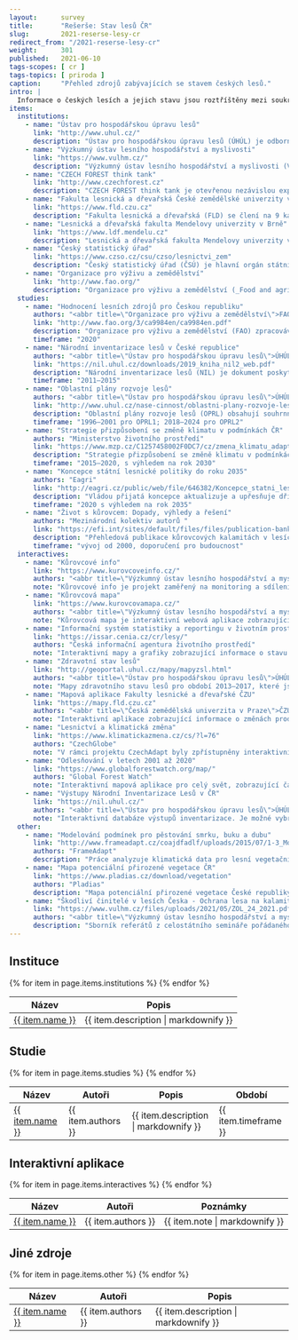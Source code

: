 ```yaml
---
layout:      survey
title:       "Rešerše: Stav lesů ČR"
slug:        2021-reserse-lesy-cr
redirect_from: "/2021-reserse-lesy-cr"
weight:      301
published:   2021-06-10
tags-scopes: [ cr ]
tags-topics: [ priroda ]
caption:     "Přehled zdrojů zabývajících se stavem českých lesů."
intro: |
  Informace o českých lesích a jejich stavu jsou roztříštěny mezi soukromé i státní organizace, české i zahraniční zdroje. Tato rešerše poskytuje základní vhled do organizací zabývajících se správou českých lesů a poskytováním informací o nich. Dále poskytuje odkazy na souhrnné studie a grafiky, na projekty zpracovávající interaktivní mapy a data o lesích.
items:
  institutions:
    - name: "Ústav pro hospodářskou úpravu lesů"
      link: "http://www.uhul.cz/"
      description: "Ústav pro hospodářskou úpravu lesů (ÚHÚL) je odborná organizace, zřízena pro oblast lesnictví a myslivosti Ministerstvem zemědělství. Mezi jeho činnosti patří provádění Národní inventarizace lesů (NIL), šetření oblastních plánů rozvoje lesů (OPRL), které následně slouží jako metodický nástroj státní lesnické politiky, a mimo jiné odborná podpora při přípravě Národního akčního plánu adaptace na změnu klimatu."
    - name: "Výzkumný ústav lesního hospodářství a myslivosti"
      link: "https://www.vulhm.cz/"
      description: "Výzkumný ústav lesního hospodářství a myslivosti (VÚLHM) je zřizován Ministerstvem zemědělství ČR. Jeho hlavní činností je řešení vědeckovýzkumných projektů v odvětvích lesního hospodářství a myslivosti a dále expertní činnost a poradenství pro státní správu a vlastníky lesů."
    - name: "CZECH FOREST think tank"
      link: "http://www.czechforest.cz"
      description: "CZECH FOREST think tank je otevřenou nezávislou expertní skupinou podporující rozvoj českého lesnictví a jeho adaptaci na společenské, klimatické a ekonomické změny. Zájmem členů think tanku je hájení dlouhodobých zájmů lesnictví a racionálního přístupu k lesním ekosystémům ve prospěch ekonomických, ekologických a sociálních potřeb občanů České republiky."
    - name: "Fakulta lesnická a dřevařská České zemědělské univerzity v Praze"
      link: "https://www.fld.czu.cz"
      description: "Fakulta lesnická a dřevařská (FLD) se člení na 9 kateder, které pokrývají celou oblast vzdělání, vědy a spolupráce s praxí v oblasti lesnictví a dřevařství a mezi které patří mj. katedra pěstování lesů, katedra hospodářské úpravy lesů, a katedra ekologie lesa. Fakulta se v letošním roce stala spoluřešitelem projektu [CLIMAFORCEE LIFE](https://www.fld.czu.cz/cs/r-6826-veda-a-vyzkum/r-8050-aktuality-veda-a-vyzkum/klimaticky-odolne-lesy-to-je-cil-spoluprace-zemi-ze-stredni-.html), který si klade za cíl vyvinout a uplatnit takové metody obhospodařování lesů, které povedou k jejich vyšší odolnosti i ve změněných podmínkách prostředí."
    - name: "Lesnická a dřevařská fakulta Mendelovy univerzity v Brně"
      link: "https://www.ldf.mendelu.cz"
      description: "Lesnická a dřevařská fakulta Mendelovy univerzity v Brně (LDF MENDELU) patří k hlavním institucím univerzitní výuky, výzkumu, vývoje a expertní činnosti v oblastech lesnictví, krajinářství, arboristiky, lesnické a dřevařské technologie, zpracování a využití dřeva a nábytkářství v České republice."
    - name: "Český statistický úřad"
      link: "https://www.czso.cz/csu/czso/lesnictvi_zem"
      description: "Český statistický úřad (ČSÚ) je hlavní orgán státní statistické služby, který koordinuje sběr a zpracování statistických údajů prováděných jednotlivými ministerstvy. Úřad poskytuje mimo jiné i vybrané ukazatele lesnictví, informace o těžbě dříví, zalesňování a přirozené obnově lesa. "
    - name: "Organizace pro výživu a zemědělství"
      link: "http://www.fao.org/"
      description: "Organizace pro výživu a zemědělství (_Food and agriculture organization_, FAO) je agentura při OSN, jejímž hlavním cílem je zajištění přístupu k jídlu a vodě obyvatelům zejména rozvojových zemí a s tím související péče o krajinu (včetně lesů) a zemědělskou půdu v duchu trvale udržitelného hospodaření."
  studies:
    - name: "Hodnocení lesních zdrojů pro Českou republiku"
      authors: "<abbr title=\"Organizace pro výživu a zemědělství\">FAO</abbr>, <abbr title=\"Ústav pro hospodářskou úpravu lesů\">ÚHÚL</abbr>"
      link: "http://www.fao.org/3/ca9984en/ca9984en.pdf"
      description: "Organizace pro výživu a zemědělství (FAO) zpracovává v pětiletých intervalech globální souhrnou hodnotící studii o stavu lesů (Forest Resources Assesment, FRA). Studie je prezentována jak [souhrnně pro celý svět](http://www.fao.org/3/ca9825en/ca9825en.pdf), tak i jednotlivě za každou členskou zemi zvlášť. Za Českou republiku tuto studii zpracovává ÚHÚL."
      timeframe: "2020"
    - name: "Národní inventarizace lesů v České republice"
      authors: "<abbr title=\"Ústav pro hospodářskou úpravu lesů\">ÚHÚL</abbr>"
      link: "https://nil.uhul.cz/downloads/2019_kniha_nil2_web.pdf"
      description: "Národní inventarizace lesů (NIL) je dokument poskytující souhrnné informace o stavu a vývoji lesních ekosystémů na území Česka. Obsahuje zpravidla po krajích členěná data o: vývoji porostů a zásob dřeva, struktuře lesních porostů i vlastnických vztahů, přírůstech dřevní hmoty, těžbách dřeva a obnově lesa a rozsahu škod v lesích. Všechna data jsou získávána podrobným terénním šetřením a jsou uváděna včetně rozsahů předpokládaných nejistot. Kniha obsahuje data za období 2011–2015. V současnosti probíhá vyhodnocování dalšího cyklu inventarizace z období 2016–2020 s názvem Sledování stavu a vývoje lesních ekosystémů (SSVLE)."
      timeframe: "2011–2015"
    - name: "Oblastní plány rozvoje lesů"
      authors: "<abbr title=\"Ústav pro hospodářskou úpravu lesů\">ÚHÚL</abbr>"
      link: "http://www.uhul.cz/nase-cinnost/oblastni-plany-rozvoje-lesu"
      description: "Oblastní plány rozvoje lesů (OPRL) obsahují souhrnné údaje o stavu lesů, potřebách plnění funkcí lesů jako veřejného zájmu a doporučení o způsobech hospodaření v ekosystémovém pojetí. Jsou vypracovávány pro jednotlivé přírodní lesní oblasti (PLO) a fungují jako metodický nástroj státní lesnické politiky. Vzhledem k blížícímu se konci platnosti jednotlivých OPRL probíhá v současné době aktualizace na OPRL2, přičemž plánované dokončení aktualizace poslední přírodní lesní oblasti je stanoveno na rok 2024. Aktualizované OPRL je složeno z všeobecné části popisující základní charakteristiku zájmového území, analytické části, obsahující výsledky získané v rámci šetření údajů o stavu lesa a syntetické části, která překládá získané údaje do kontextu produkčního, ekologického a sociálního pilíře lesního hospodářství."
      timeframe: "1996–2001 pro OPRL1; 2018–2024 pro OPRL2"
    - name: "Strategie přizpůsobení se změně klimatu v podmínkách ČR"
      authors: "Ministerstvo životního prostředí"
      link: "https://www.mzp.cz/C1257458002F0DC7/cz/zmena_klimatu_adaptacni_strategie/$FILE/OEOK-Adaptacni_strategie-20151029.pdf"
      description: "Strategie přizpůsobení se změně klimatu v podmínkách ČR je dokument, který identifikuje oblasti s největšími předpokládanými dopady klimatické změny a jehož shrnutí můžete nalézt v infografice [Adaptační strategie ČR](/infografiky/adaptacni-strategie-cr). Jedním v témat strategie je i vliv změny klimatu na lesní hospodářství a možná adaptační opatření, a to hlavně v kontextu sucha a možných extrémních projevů počasí."
      timeframe: "2015–2020, s výhledem na rok 2030"
    - name: "Koncepce státní lesnické politiky do roku 2035"
      authors: "Eagri"
      link: "http://eagri.cz/public/web/file/646382/Koncepce_statni_lesnicke_politiky_do_roku_2035.pdf"
      description: "Vládou přijatá koncepce aktualizuje a upřesňuje dříve uložené úkoly v předchozích obdobných dokumentech na příštích 15 let. Hlavními cíly jsou vyrovnané plnohodnotné plnění všech funkcí lesa, zvýšení biodiverzity, ekologické stability lesů a zajištění konkurenceschopnosti lesního hospodářství."
      timeframe: "2020 s výhledem na rok 2035"
    - name: "Život s kůrovcem: Dopady, výhledy a řešení"
      authors: "Mezinárodní kolektiv autorů "
      link: "https://efi.int/sites/default/files/files/publication-bank/2020/efi_fstp8_2019_cz.pdf"
      description: "Přehledová publikace kůrovcových kalamitách v lesích ČR, Evropě i Severní Americe. Obsahuje shrnutí poznatků o biologii kůrovce i ekosysémové dynamice kalamit, diskusi vlivu klimatické změny, diskusi ekonomických a společenských dopadů a dopadů na ekosystémové služby. Případové studie: Beskydy, Švédsko, Skalisté hory. Podrobná doporučení pro strategie managmentu lesů v oblastech prevence, reakce a obnovy lesů."
      timeframe: "vývoj od 2000, doporučení pro budoucnost"
  interactives:
    - name: "Kůrovcové info"
      link: "https://www.kurovcoveinfo.cz/"
      authors: "<abbr title=\"Výzkumný ústav lesního hospodářství a myslivosti\">VÚLHM</abbr>, Lesnická práce"
      note: "Kůrovcové info je projekt zaměřený na monitoring a sdílení informací o průběhu rojení některých druhů lýkožroutů a chroustů, a to za pomoci dobrovolníků, kteří v reálném čase zveřejňují odchyty těchto škůdců do speciálních pastí."
    - name: "Kůrovcová mapa"
      link: "https://www.kurovcovamapa.cz/"
      authors: "<abbr title=\"Výzkumný ústav lesního hospodářství a myslivosti\">VÚLHM</abbr>, Lesnická práce, <abbr title=\"Ústav pro hospodářskou úpravu lesů\">ÚHÚL</abbr>"
      note: "Kůrovcová mapa je interaktivní webová aplikace zobrazující mapy ploch s rizikem šíření kůrovců. Vzniká analýzou satelitních snímků."
    - name: "Informační systém statistiky a reportingu v životním prostředí (ISSaR)"
      link: "https://issar.cenia.cz/cr/lesy/"
      authors: "Česká informační agentura životního prostředí"
      note: "Interaktivní mapy a grafiky zobrazující informace o stavu životního prostředí v ČR, a to včetně údajů o lesích."
    - name: "Zdravotní stav lesů"
      link: "http://geoportal.uhul.cz/mapy/mapyzsl.html"
      authors: "<abbr title=\"Ústav pro hospodářskou úpravu lesů\">ÚHÚL</abbr>"
      note: "Mapy zdravotního stavu lesů pro období 2013–2017, které jsou vytvářeny vyhodnocením satelitních snímků."
    - name: "Mapová aplikace Fakulty lesnické a dřevařské ČZU"
      link: "https://mapy.fld.czu.cz"
      authors: "<abbr title=\"Česká zemědělská univerzita v Praze\">ČZU</abbr>"
      note: "Interaktivní aplikace zobrazující informace o změnách produkce lesů v důsledku změny klimatu, lesních požárech, kůrovcové kalamitě nebo poškozování lesů větrem pro období 2013–2017 "
    - name: "Lesnictví a klimatická změna"
      link: "https://www.klimatickazmena.cz/cs/?l=76"
      authors: "CzechGlobe"
      note: "V rámci projektu CzechAdapt byly zpřístupněny interaktivní formou informace o dopadech změny klimatu a jejich vývoji pro různá modelová období. Mezi tématy je zařazeno i lesnictví, které zobrazuje vrstvy změny klimatických podmínek pro růst smrku ztepilého v lesních vegetačních stupních s výhledem do roku 2090 a při různých stupních koncetrací emisí CO₂, ohrožení lesních půd acidifikací a nutriční degradací, výskyt lýkožrouta smrkového a další."
    - name: "Odlesňování v letech 2001 až 2020"
      link: "https://www.globalforestwatch.org/map/"
      authors: "Global Forest Watch"
      note: "Interaktivní mapová aplikace pro celý svět, zobrazující časovou řadu změn odlesňování a zalesňování v období 2001–2020."
    - name: "Výstupy Národní Inventarizace Lesů v ČR"
      link: "https://nil.uhul.cz/"
      authors: "<abbr title=\"Ústav pro hospodářskou úpravu lesů\">ÚHÚL</abbr>"
      note: "Interaktivní databáze výstupů inventarizace. Je možné vybrat zobrazovenou veličinu (např. zastoupení druhů), geografické členění (stát, kraje či okresy) a další charakteristiky datového souboru. K výstupům jsou dosupná podrobná metadata."
  other:
    - name: "Modelování podmínek pro pěstování smrku, buku a dubu"
      link: "http://www.frameadapt.cz/coajdfadlf/uploads/2015/07/1-3_Modelovani_podminek_pro_pestovani_SM_BK_DB.pdf"
      authors: "FrameAdapt"
      description: "Práce analyzuje klimatická data pro lesní vegetační stupně a pro hlavní hospodářské dřeviny smrk, buk a dub pro období 1961–2014 s následnou možnou predikcí vývoje blízké budoucnosti 2021–2060 ve vztahu k vhodnosti pěstování."
    - name: "Mapa potenciální přirozené vegetace ČR"
      link: "https://www.pladias.cz/download/vegetation"
      authors: "Pladias"
      description: "Mapa potenciální přirozené vegetace České republiky zachycuje typy vegetace, které by na přirozeném nebo člověkem pozměněném stanovišti existovaly v případě, že by člověk vegetaci neovlivňoval. Na většině území České republiky jsou potenciální přirozenou vegetací lesy. "
    - name: "Škodliví činitelé v lesích Česka - Ochrana lesa na kalamitních holinách"
      link: "https://www.vulhm.cz/files/uploads/2021/05/ZOL_24_2021.pdf"
      authors: "<abbr title=\"Výzkumný ústav lesního hospodářství a myslivosti\">VÚLHM</abbr>"
      description: "Sborník referátů z celostátního semináře pořádaného VÚLHM na téma \"Škodliví činitelé v lesích Česka 2020/2021 - Ochrana lesa na kalamitních holinách\". "
---
```


## Instituce

<table class="table table-striped table-hover mt-4 mb-4">
  <thead>
    <tr>
      <th scope="col" class="text-uppercase">Název</th>
      <th scope="col" class="text-uppercase">Popis</th>
    </tr>
  </thead>
  <tbody>
    {% for item in page.items.institutions %}
    <tr>
      <td class="align-middle font-weight-bold">
        <a href="{{ item.link }}">{{ item.name }}</a>
      </td>
      <td class="align-middle">{{ item.description | markdownify }}</td>
    </tr>
    {% endfor %}
  </tbody>
</table>

## Studie

<table class="table table-striped table-hover mt-4 mb-4">
  <thead>
    <tr>
      <th scope="col" class="text-uppercase">Název</th>
      <th scope="col" class="text-uppercase">Autoři</th>
      <th scope="col" class="text-uppercase">Popis</th>
      <th scope="col" class="text-uppercase">Období</th>
    </tr>
  </thead>
  <tbody>
    {% for item in page.items.studies %}
    <tr>
      <td class="align-middle font-weight-bold">
        <a href="{{ item.link }}">{{ item.name }}</a>
      </td>
      <td class="align-middle">{{ item.authors }}</td>
      <td class="align-middle">{{ item.description | markdownify }}</td>
      <td class="align-middle">{{ item.timeframe }}</td>
    </tr>
    {% endfor %}
  </tbody>
</table>

## Interaktivní aplikace

<table class="table table-striped table-hover mt-4 mb-4">
  <thead>
    <tr>
      <th scope="col" class="text-uppercase">Název</th>
      <th scope="col" class="text-uppercase">Autoři</th>
      <th scope="col" class="text-uppercase">Poznámky</th>
    </tr>
  </thead>
  <tbody>
    {% for item in page.items.interactives %}
    <tr>
      <td class="align-middle font-weight-bold">
        <a href="{{ item.link }}">{{ item.name }}</a>
      </td>
      <td class="align-middle">{{ item.authors }}</td>
      <td class="align-middle">{{ item.note | markdownify }}</td>
    </tr>
    {% endfor %}
  </tbody>
</table>

## Jiné zdroje

<table class="table table-striped table-hover mt-4 mb-4">
  <thead>
    <tr>
      <th scope="col" class="text-uppercase">Název</th>
      <th scope="col" class="text-uppercase">Autoři</th>
      <th scope="col" class="text-uppercase">Popis</th>
    </tr>
  </thead>
  <tbody>
    {% for item in page.items.other %}
    <tr>
      <td class="align-middle font-weight-bold">
        <a href="{{ item.link }}">{{ item.name }}</a>
      </td>
      <td class="align-middle">{{ item.authors }}</td>
      <td class="align-middle">{{ item.description | markdownify }}</td>
    </tr>
    {% endfor %}
  </tbody>
</table>
